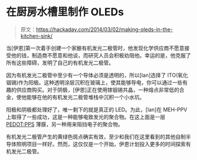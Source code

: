 # 在厨房水槽里制作 OLEDs

> 原文：<https://hackaday.com/2014/03/02/making-oleds-in-the-kitchen-sink/>

当[伊恩]第一次着手创建一个家酿有机发光二极管时，他发现化学供应商不愿意接受他的钱，制造商不愿意和他谈，而研究人员会积极劝阻他。幸运的是，他克服了所有这些障碍，发明了自己的有机发光二极管。

因为有机发光二极管中至少有一个导体必须是透明的，所以[Ian]选择了 ITO(氧化铟锡)作为阳极。这种透明涂层沉积在玻璃上，使其能够导电，你可以通过一些有趣的供应商购买。对于阴极，[伊恩]正在使用镓铟锡共晶，一种熔点非常低的合金，使他能够在他的有机发光二极管堆栈中沉积一个小水坑。

阳极和阴极都处理好了，唯一剩下的就是真正的 LED。为此，[Ian]在 MEH-PPV 上取得了一些成功，这是一种能够电致发光的聚合物。在这上面是一层 [PEDOT:PPS](http://en.wikipedia.org/wiki/PEDOT:PSS) 薄膜，另一种用来阻挡电子的聚合物。

有机发光二极管产生的黄绿色斑点确实有效，至少和我们在这里看到的其他自制半导体照明项目一样好。然而，这仅仅是一个开始，伊恩计划投入更多的时间探索有机发光二极管。